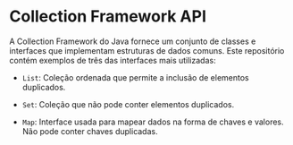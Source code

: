 # Collection Framework API

A Collection Framework do Java fornece um conjunto de classes e interfaces que implementam estruturas de dados comuns. Este repositório contém exemplos de três das interfaces mais utilizadas:

- `List`: Coleção ordenada que permite a inclusão de elementos duplicados.

- `Set`: Coleção que não pode conter elementos duplicados.

- `Map`: Interface usada para mapear dados na forma de chaves e valores. Não pode conter chaves duplicadas.